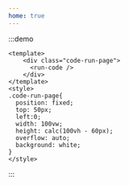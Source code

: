 ```yaml
---
home: true
---
```


<ClientOnly>

:::demo
```vue
<template>
    <div class="code-run-page">
      <run-code />
    </div>
</template>
<style>
.code-run-page{
  position: fixed;
  top: 50px;
  left:0;
  width: 100vw;
  height: calc(100vh - 60px);
  overflow: auto;
  background: white;
}
</style>
```
:::
</ClientOnly>


